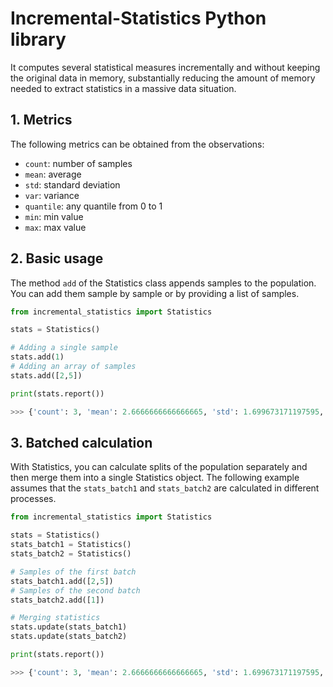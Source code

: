 # Incremental-Statistics Python library

It computes several statistical measures incrementally and without keeping the original data in memory, substantially reducing the amount of memory needed to extract statistics in a massive data situation.

## 1. Metrics

The following metrics can be obtained from the observations:
  - `count`: number of samples
  - `mean`: average
  - `std`: standard deviation
  - `var`: variance
  - `quantile`: any quantile from 0 to 1
  - `min`: min value
  - `max`: max value

## 2. Basic usage

The method `add` of the Statistics class appends samples to the population.
You can add them sample by sample or by providing a list of samples.

``` python
from incremental_statistics import Statistics

stats = Statistics()

# Adding a single sample
stats.add(1)
# Adding an array of samples
stats.add([2,5])

print(stats.report())

>>> {'count': 3, 'mean': 2.6666666666666665, 'std': 1.699673171197595, 'var': 2.8888888888888893, 'median': 2.0, 'q1': 1.5, 'q3': 3.5, 'min': 1, 'max': 5
```

## 3. Batched calculation

With Statistics, you can calculate splits of the population separately and then merge them into a single Statistics object. The following example assumes that the `stats_batch1` and `stats_batch2` are calculated in different processes.

``` python
from incremental_statistics import Statistics

stats = Statistics()
stats_batch1 = Statistics()
stats_batch2 = Statistics()

# Samples of the first batch
stats_batch1.add([2,5])
# Samples of the second batch
stats_batch2.add([1])

# Merging statistics
stats.update(stats_batch1)
stats.update(stats_batch2)

print(stats.report())

>>> {'count': 3, 'mean': 2.6666666666666665, 'std': 1.699673171197595, 'var': 2.8888888888888893, 'median': 2.0, 'q1': 1.5, 'q3': 3.5, 'min': 1, 'max': 5
```
